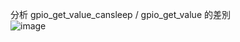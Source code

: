 分析 gpio_get_value_cansleep / gpio_get_value 的差別  
![image](https://github.com/OuO333333/jserv-linux-kernel-internals-study/assets/37506309/f4f91a3c-4dca-47a9-b8e4-0b8b0da16498)

